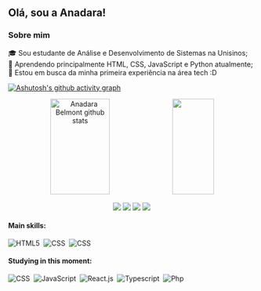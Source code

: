 ## Olá, sou a Anadara!


### Sobre mim
🎓 Sou estudante de Análise e Desenvolvimento de Sistemas na Unisinos; </br>
🌱 Aprendendo principalmente HTML, CSS, JavaScript e Python atualmente; </br>
🚀 Estou em busca da minha primeira experiência na área tech :D </br>

[![Ashutosh's github activity graph](https://github-readme-activity-graph.cyclic.app/graph?username=anadarabelmont&bg_color=0d1117&color=D8BFD8&line=9370DB&point=FFF0F5&area=true&hide_border=true)](https://github.com/ashutosh00710/github-readme-activity-graph)


<div align="center">  
  <img width="49%" height="195px" src="https://github-readme-stats.vercel.app/api?username=anadarabelmont&show_icons=true&count_private=true&hide_border=true&title_color=9370DB&icon_color=9370DB&text_color=D8BFD8&bg_color=0d1117" alt="Anadara Belmont github stats" /> 
  <img width="41%" height="195px" src="https://github-readme-stats.vercel.app/api/top-langs/?username=anadarabelmont&layout=compact&hide_border=true&title_color=9370DB&text_color=D8BFD8&bg_color=0d1117" />
</div>



<div align=center> 

  <a href="https://instagram.com/anablmnt" target="_blank"><img src="https://img.shields.io/badge/Instagram-8075ff?style=for-the-badge&logo=instagram&logoColor=black"></a>
  <a href = "https://www.behance.net/anadarabelmontz"><img src="https://img.shields.io/badge/-Behance-8075ff?style=for-the-badge&logo=behance&logoColor=black"></a>
  <a href = "mailto:anadarabelmont01@gmail.com"><img src="https://img.shields.io/badge/-Gmail-8075ff?style=for-the-badge&logo=gmail&logoColor=black" target="_blank"></a>
  <a href="https://www.linkedin.com/in/anadarabelmont" target="_blank"><img src="https://img.shields.io/badge/-LinkedIn-8075ff?style=for-the-badge&logo=linkedin&logoColor=black" target="_blank"></a> 
  
</div>

 
 #### Main skills:
 
![HTML5](https://img.shields.io/badge/HTML5-8075ff?style=for-the-badge&logo=html5&logoColor=white)&nbsp;
![CSS](https://img.shields.io/badge/CSS-8075ff?&style=for-the-badge&logo=css3&logoColor=white)&nbsp;
![CSS](https://img.shields.io/badge/Bootstrap-8075ff?style=for-the-badge&logo=bootstrap&logoColor=white)&nbsp;




#### Studying in this moment:
![CSS](https://img.shields.io/badge/CSS-8075ff?&style=for-the-badge&logo=css3&logoColor=white)&nbsp;
![JavaScript](https://img.shields.io/badge/JavaScript-8075ff?style=for-the-badge&logo=javascript&logoColor=white)&nbsp;
![React.js](https://img.shields.io/badge/React-8075ff?style=for-the-badge&logo=react&logoColor=white)&nbsp;
![Typescript](https://img.shields.io/badge/TypeScript-8075ff?style=for-the-badge&logo=typescript&logoColor=white)&nbsp;
![Php](https://img.shields.io/badge/PHP-8075ff?style=for-the-badge&logo=php&logoColor=white)&nbsp; 
